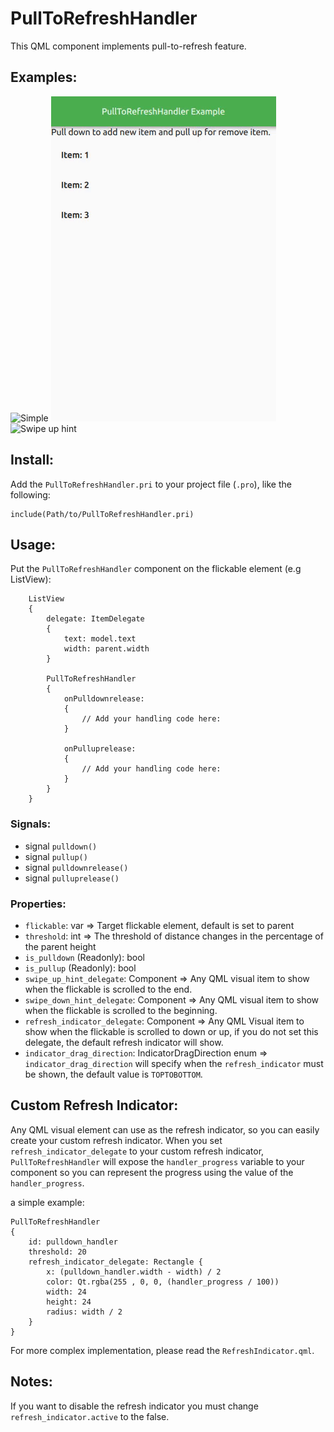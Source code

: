 # PullToRefreshHandler
This QML component implements pull-to-refresh feature.

## Examples:
![Simple](static/example_480.gif) ![Refresh indicator](static/refresh_indicator.gif) ![Swipe up hint](static/swip_up_hint.gif)

## Install:
Add the `PullToRefreshHandler.pri` to your project file (`.pro`), like the following:
```
include(Path/to/PullToRefreshHandler.pri)
```

## Usage:
Put the `PullToRefreshHandler` component on the flickable element (e.g ListView):

```
    ListView
    {
        delegate: ItemDelegate
        {
            text: model.text
            width: parent.width
        }

        PullToRefreshHandler
        {
            onPulldownrelease:
            {
                // Add your handling code here:
            }

            onPulluprelease:
            {
                // Add your handling code here:
            }
        }
    }
```

### Signals:
+ signal `pulldown()`
+ signal `pullup()`
+ signal `pulldownrelease()`
+ signal `pulluprelease()`

### Properties:
+ `flickable`: var => Target flickable element, default is set to parent
+ `threshold`: int => The threshold of distance changes in the percentage of the parent height
+ `is_pulldown` (Readonly): bool
+ `is_pullup` (Readonly): bool 
+ `swipe_up_hint_delegate`: Component => Any QML visual item to show when the flickable is scrolled to the end.
+ `swipe_down_hint_delegate`: Component => Any QML visual item to show when the flickable is scrolled to the beginning.
+ `refresh_indicator_delegate`: Component => Any QML Visual item to show when the flickable is scrolled to down or up, if you do not set this delegate, the default refresh indicator will show.
+ `indicator_drag_direction`: IndicatorDragDirection enum => `indicator_drag_direction` will specify when the `refresh_indicator` must be shown, the default value is `TOPTOBOTTOM`.


## Custom Refresh Indicator:
Any QML visual element can use as the refresh indicator, so you can easily create your custom refresh indicator.
When you set `refresh_indicator_delegate` to your custom refresh indicator, `PullToRefreshHandler` will expose the `handler_progress` variable to your component so you can represent the progress using the value of the `handler_progress`.

a simple example:
```
PullToRefreshHandler
{
    id: pulldown_handler
    threshold: 20
    refresh_indicator_delegate: Rectangle {
        x: (pulldown_handler.width - width) / 2
        color: Qt.rgba(255 , 0, 0, (handler_progress / 100))
        width: 24
        height: 24
        radius: width / 2
    }
}
```
For more complex implementation, please read the `RefreshIndicator.qml`.

## Notes:
If you want to disable the refresh indicator you must change `refresh_indicator.active` to the false.